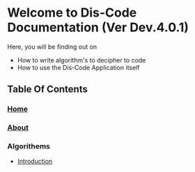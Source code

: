 # Welcome to Dis-Code Documentation (Ver Dev.4.0.1)

Here, you will be finding out on
- How to write algorithm's to decipher to code
- How to use the Dis-Code Application itself

## Table Of Contents

### [Home](/)

### [About](/About/)

### Algorithems
- [Introduction](/algorithems/)
